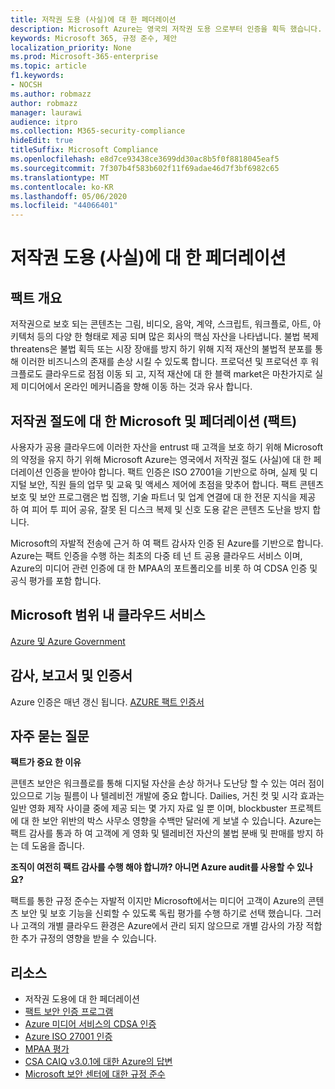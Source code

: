 ```yaml
---
title: 저작권 도용 (사실)에 대 한 페더레이션
description: Microsoft Azure는 영국의 저작권 도용 으로부터 인증을 획득 했습니다.
keywords: Microsoft 365, 규정 준수, 제안
localization_priority: None
ms.prod: Microsoft-365-enterprise
ms.topic: article
f1.keywords:
- NOCSH
ms.author: robmazz
author: robmazz
manager: laurawi
audience: itpro
ms.collection: M365-security-compliance
hideEdit: true
titleSuffix: Microsoft Compliance
ms.openlocfilehash: e8d7ce93438ce3699dd30ac8b5f0f8818045eaf5
ms.sourcegitcommit: 7f307b4f583b602f11f69adae46d7f3bf6982c65
ms.translationtype: MT
ms.contentlocale: ko-KR
ms.lasthandoff: 05/06/2020
ms.locfileid: "44066401"
---
```

# <a name="federation-against-copyright-theft-fact"></a>저작권 도용 (사실)에 대 한 페더레이션

## <a name="fact-overview"></a>팩트 개요

저작권으로 보호 되는 콘텐츠는 그림, 비디오, 음악, 계약, 스크립트, 워크플로, 아트, 아키텍처 등의 다양 한 형태로 제공 되며 많은 회사의 핵심 자산을 나타냅니다. 불법 복제 threatens은 불법 획득 또는 시장 장애를 방지 하기 위해 지적 재산의 불법적 분포를 통해 이러한 비즈니스의 존재를 손상 시킬 수 있도록 합니다. 프로덕션 및 프로덕션 후 워크플로도 클라우드로 점점 이동 되 고, 지적 재산에 대 한 블랙 market은 마찬가지로 실제 미디어에서 온라인 메커니즘을 향해 이동 하는 것과 유사 합니다.

## <a name="microsoft-and-federation-against-copyright-theft-fact"></a>저작권 절도에 대 한 Microsoft 및 페더레이션 (팩트)

사용자가 공용 클라우드에 이러한 자산을 entrust 때 고객을 보호 하기 위해 Microsoft의 약정을 유지 하기 위해 Microsoft Azure는 영국에서 저작권 절도 (사실)에 대 한 페더레이션 인증을 받아야 합니다. 팩트 인증은 ISO 27001을 기반으로 하며, 실제 및 디지털 보안, 직원 들의 업무 및 교육 및 액세스 제어에 초점을 맞추어 합니다. 팩트 콘텐츠 보호 및 보안 프로그램은 법 집행, 기술 파트너 및 업계 연결에 대 한 전문 지식을 제공 하 여 피어 투 피어 공유, 잘못 된 디스크 복제 및 신호 도용 같은 콘텐츠 도난을 방지 합니다.

Microsoft의 자발적 전송에 근거 하 여 팩트 감사자 인증 된 Azure를 기반으로 합니다. Azure는 팩트 인증을 수행 하는 최초의 다중 테 넌 트 공용 클라우드 서비스 이며, Azure의 미디어 관련 인증에 대 한 MPAA의 포트폴리오를 비롯 하 여 CDSA 인증 및 공식 평가를 포함 합니다.

## <a name="microsoft-in-scope-cloud-services"></a>Microsoft 범위 내 클라우드 서비스

[Azure 및 Azure Government](https://aka.ms/AzureCompliance)

## <a name="audits-reports-and-certificates"></a>감사, 보고서 및 인증서

Azure 인증은 매년 갱신 됩니다. [AZURE 팩트 인증서](https://aka.ms/azurefactcert)

## <a name="frequently-asked-questions"></a>자주 묻는 질문

**팩트가 중요 한 이유**

콘텐츠 보안은 워크플로를 통해 디지털 자산을 손상 하거나 도난당 할 수 있는 여러 점이 있으므로 기능 필름이 나 텔레비전 개발에 중요 합니다. Dailies, 거친 컷 및 시각 효과는 일반 영화 제작 사이클 중에 제공 되는 몇 가지 자료 일 뿐 이며, blockbuster 프로젝트에 대 한 보안 위반의 박스 사무소 영향을 수백만 달러에 게 보낼 수 있습니다. Azure는 팩트 감사를 통과 하 여 고객에 게 영화 및 텔레비전 자산의 불법 분배 및 판매를 방지 하는 데 도움을 줍니다.

**조직이 여전히 팩트 감사를 수행 해야 합니까? 아니면 Azure audit를 사용할 수 있나요?**

팩트를 통한 규정 준수는 자발적 이지만 Microsoft에서는 미디어 고객이 Azure의 콘텐츠 보안 및 보호 기능을 신뢰할 수 있도록 독립 평가를 수행 하기로 선택 했습니다. 그러나 고객의 개별 클라우드 환경은 Azure에서 관리 되지 않으므로 개별 감사의 가장 적합 한 추가 규정의 영향을 받을 수 있습니다.

## <a name="resources"></a>리소스

- 저작권 도용에 대 한 페더레이션
- [팩트 보안 인증 프로그램](https://go.microsoft.com/fwlink/?linkid=2099508)
- [Azure 미디어 서비스의 CDSA 인증](https://aka.ms/cdsa-cert)
- [Azure ISO 27001 인증](https://aka.ms/Azure-BSI-Cert)
- [MPAA 평가](offering-mpaa.md)
- [CSA CAIQ v3.0.1에 대한 Azure의 답변](https://aka.ms/csacaiqresponses)
- [Microsoft 보안 센터에 대한 규정 준수](https://www.microsoft.com/trust-center/compliance/compliance-overview)
